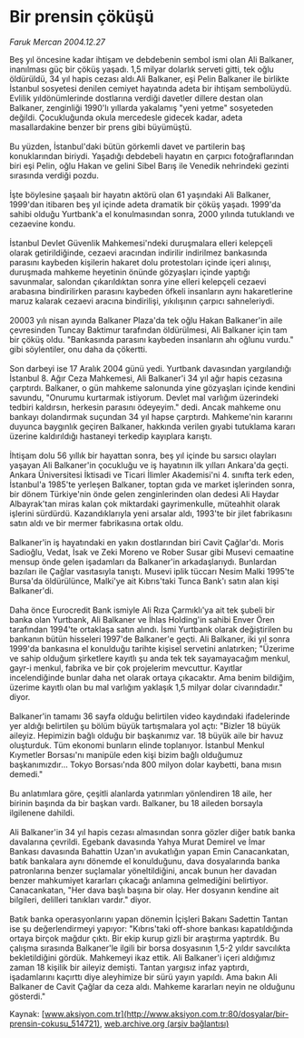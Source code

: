 # Bir prensin çöküşü

*Faruk Mercan 2004.12.27*

<div class="pNewsDetailMainContent" itemprop="articleBody">
 Beş yıl öncesine kadar ihtişam ve debdebenin sembol ismi olan Ali Balkaner, inanılması güç bir çöküş yaşadı. 1,5 milyar dolarlık serveti gitti, tek oğlu öldürüldü, 34 yıl hapis cezası aldı.Ali Balkaner, eşi Pelin Balkaner ile birlikte İstanbul sosyetesi denilen cemiyet hayatında adeta bir ihtişam sembolüydü. Evlilik yıldönümlerinde dostlarına verdiği davetler dillere destan olan Balkaner, zenginliği 1990'lı yıllarda yakalamış "yeni yetme" sosyeteden değildi. Çocukluğunda okula mercedesle gidecek kadar, adeta masallardakine benzer bir prens gibi büyümüştü.
 <br/>
 <br/>
 Bu yüzden, İstanbul'daki bütün görkemli davet ve partilerin baş konuklarından biriydi. Yaşadığı debdebeli hayatın en çarpıcı fotoğraflarından biri eşi Pelin, oğlu Hakan ve gelini Sibel Barış ile Venedik nehrindeki gezinti sırasında verdiği pozdu.
 <br/>
 <br/>
 İşte böylesine şaşaalı bir hayatın aktörü olan 61 yaşındaki Ali Balkaner, 1999'dan itibaren beş yıl içinde adeta dramatik bir çöküş yaşadı. 1999'da sahibi olduğu Yurtbank'a el konulmasından sonra, 2000 yılında tutuklandı ve cezaevine kondu.
 <br/>
 <br/>
 İstanbul Devlet Güvenlik Mahkemesi'ndeki duruşmalara elleri kelepçeli olarak getirildiğinde, cezaevi aracından indirilir indirilmez bankasında parasını kaybeden kişilerin hakaret dolu protestoları içinde içeri alınışı, duruşmada mahkeme heyetinin önünde gözyaşları içinde yaptığı savunmalar, salondan çıkarıldıktan sonra yine elleri kelepçeli cezaevi arabasına bindirilirken parasını kaybeden öfkeli insanların aynı hakaretlerine maruz kalarak cezaevi aracına bindirilişi, yıkılışının çarpıcı sahneleriydi.
 <br/>
 <br/>
 20003 yılı nisan ayında Balkaner Plaza'da tek oğlu Hakan Balkaner'in aile çevresinden Tuncay Baktimur tarafından öldürülmesi, Ali Balkaner için tam bir çöküş oldu. "Bankasında parasını kaybeden insanların ahı oğlunu vurdu." gibi söylentiler, onu daha da çökertti.
 <br/>
 <br/>
 Son darbeyi ise 17 Aralık 2004 günü yedi. Yurtbank davasından yargılandığı İstanbul 8. Ağır Ceza Mahkemesi, Ali Balkaner'i 34 yıl ağır hapis cezasına çarptırdı. Balkaner, o gün mahkeme salonunda yine gözyaşları içinde kendini savundu, "Onurumu kurtarmak istiyorum. Devlet mal varlığım üzerindeki tedbiri kaldırsın, herkesin parasını ödeyeyim." dedi. Ancak mahkeme onu bankayı dolandırmak suçundan 34 yıl hapse çarptırdı. Mahkeme'nin kararını duyunca baygınlık geçiren Balkaner, hakkında verilen gıyabi tutuklama kararı üzerine kaldırıldığı hastaneyi terkedip kayıplara karıştı.
 <br/>
 <br/>
 İhtişam dolu 56 yıllık bir hayattan sonra, beş yıl içinde bu sarsıcı olayları yaşayan Ali Balkaner'in çocukluğu ve iş hayatının ilk yılları Ankara'da geçti. Ankara Üniversitesi İktisadi ve Ticari İlimler Akademisi'ni 4. sınıfta terk eden, İstanbul'a 1985'te yerleşen Balkaner, toptan gıda ve market işlerinden sonra, bir dönem Türkiye'nin önde gelen zenginlerinden olan dedesi Ali Haydar Albayrak'tan miras kalan çok miktardaki gayrimenkulle, müteahhit olarak işlerini sürdürdü. Kazandıklarıyla yeni arsalar aldı, 1993'te bir jilet fabrikasını satın aldı ve bir mermer fabrikasına ortak oldu.
 <br/>
 <br/>
 Balkaner'in iş hayatındaki en yakın dostlarından biri Cavit Çağlar'dı. Moris Sadioğlu, Vedat, İsak ve Zeki Moreno ve Rober Susar gibi Musevi cemaatine mensup önde gelen işadamları da Balkaner'in arkadaşlarıydı. Bunlardan bazıları ile Çağlar vasıtasıyla tanıştı. Musevi iplik tüccarı Nesim Malki 1995'te Bursa'da öldürülünce, Malki'ye ait Kıbrıs'taki Tunca Bank'ı satın alan kişi Balkaner'di.
 <br/>
 <br/>
 Daha önce Eurocredit Bank ismiyle Ali Rıza Çarmıklı'ya ait tek şubeli bir banka olan Yurtbank, Ali Balkaner ve İhlas Holding'in sahibi Enver Ören tarafından 1994'te ortaklaşa satın alındı. İsmi Yurtbank olarak değiştirilen bu bankanın bütün hisseleri 1997'de Balkaner'e geçti. Ali Balkaner, iki yıl sonra 1999'da bankasına el konulduğu tarihte kişisel servetini anlatırken; "Üzerime ve sahip olduğum şirketlere kayıtlı şu anda tek tek sayamayacağım menkul, gayr-i menkul, fabrika ve bir çok projelerim mevcuttur. Kayıtlar incelendiğinde bunlar daha net olarak ortaya çıkacaktır. Ama benim bildiğim, üzerime kayıtlı olan bu mal varlığım yaklaşık 1,5 milyar dolar civarındadır." diyor.
 <br/>
 <br/>
 Balkaner'in tamamı 36 sayfa olduğu belirtilen video kaydındaki ifadelerinde yer aldığı belirtilen şu bölüm büyük tartışmalara yol açtı: "Bizler 18 büyük aileyiz. Hepimizin bağlı olduğu bir başkanımız var. 18 büyük aile bir havuz oluşturduk. Tüm ekonomi bunların elinde toplanıyor. İstanbul Menkul Kıymetler Borsası'nı manipüle eden kişi bizim bağlı olduğumuz başkanımızdır... Tokyo Borsası'nda 800 milyon dolar kaybetti, bana mısın demedi."
 <br/>
 <br/>
 Bu anlatımlara göre, çeşitli alanlarda yatırımları yönlendiren 18 aile, her birinin başında da bir başkan vardı. Balkaner, bu 18 aileden borsayla ilgilenene dahildi.
 <br/>
 <br/>
 Ali Balkaner'in 34 yıl hapis cezası almasından sonra gözler diğer batık banka davalarına çevrildi. Egebank davasında Yahya Murat Demirel ve İmar Bankası davasında Bahattin Uzan'ın avukatlığın yapan Emin Canacankatan, batık bankalara aynı dönemde el konulduğunu, dava dosyalarında banka patronlarına benzer suçlamalar yöneltildiğini, ancak bunun her davadan benzer mahkumiyet kararları çıkacağı anlamına gelmediğini belirtiyor. Canacankatan, "Her dava başlı başına bir olay. Her dosyanın kendine ait bilgileri, delilleri tanıkları vardır." diyor.
 <br/>
 <br/>
 Batık banka operasyonlarını yapan dönemin İçişleri Bakanı Sadettin Tantan ise şu değerlendirmeyi yapıyor: "Kıbrıs'taki off-shore bankası kapatıldığında ortaya birçok mağdur çıktı. Bir ekip kurup gizli bir araştırma yaptırdık. Bu çalışma sırasında Balkaner'le ilgili bir borsa dosyasının 1,5-2 yıldır savcılıkta bekletildiğini gördük. Mahkemeyi ikaz ettik. Ali Balkaner'i içeri aldığımız zaman 18 kişilik bir aileyiz demişti. Tantan yargısız infaz yaptırdı, işadamlarını kaçırttı diye aleyhimize bir sürü yayın yapıldı. Ama bakın Ali Balkaner de Cavit Çağlar da ceza aldı. Mahkeme kararları neyin ne olduğunu gösterdi."
 <br/>
</div>


Kaynak: [www.aksiyon.com.tr](http://www.aksiyon.com.tr:80/dosyalar/bir-prensin-cokusu_514721), [web.archive.org (arşiv bağlantısı)](http://web.archive.org/web/20150511161401/http://www.aksiyon.com.tr:80/dosyalar/bir-prensin-cokusu_514721)
